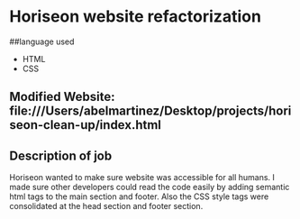 # Horiseon website refactorization 

##language used 
- HTML 
- CSS 

## Modified Website: file:///Users/abelmartinez/Desktop/projects/horiseon-clean-up/index.html 

## Description of job 
Horiseon wanted to make sure website was accessible for all humans. I made sure other developers could read the code easily by adding semantic html tags to the main section and footer. 
Also the CSS style tags were consolidated at the head section and footer section. 

